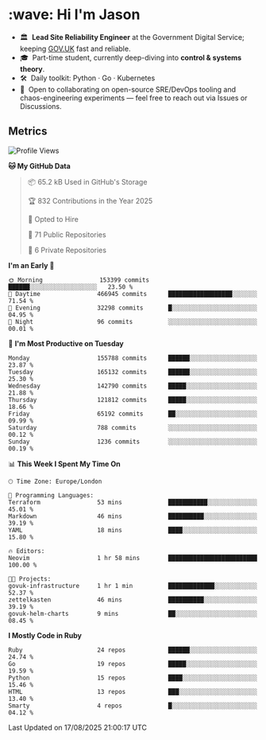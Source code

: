 <h1 align="left" id="jason-title">:wave: Hi I'm Jason</h1>

- 🏛️ &nbsp;**Lead Site Reliability Engineer** at the Government Digital Service; keeping [GOV.UK](https://www.gov.uk/) fast and reliable.
- 🎓 &nbsp;Part-time student, currently deep-diving into **control & systems theory**.  
- 🛠️ &nbsp;Daily toolkit: Python · Go · Kubernetes  
- 🤝 &nbsp;Open to collaborating on open-source SRE/DevOps tooling and chaos-engineering experiments — feel free to reach out via Issues or Discussions.


<h2>Metrics</h2>

<!--START_SECTION:waka-->
![Profile Views](http://img.shields.io/badge/Profile%20Views-0-blue)

**🐱 My GitHub Data** 

> 📦 65.2 kB Used in GitHub's Storage 
 > 
> 🏆 832 Contributions in the Year 2025
 > 
> 💼 Opted to Hire
 > 
> 📜 71 Public Repositories 
 > 
> 🔑 6 Private Repositories 
 > 
**I'm an Early 🐤** 

```text
🌞 Morning                153399 commits      ██████░░░░░░░░░░░░░░░░░░░   23.50 % 
🌆 Daytime                466945 commits      ██████████████████░░░░░░░   71.54 % 
🌃 Evening                32298 commits       █░░░░░░░░░░░░░░░░░░░░░░░░   04.95 % 
🌙 Night                  96 commits          ░░░░░░░░░░░░░░░░░░░░░░░░░   00.01 % 
```
📅 **I'm Most Productive on Tuesday** 

```text
Monday                   155788 commits      ██████░░░░░░░░░░░░░░░░░░░   23.87 % 
Tuesday                  165132 commits      ██████░░░░░░░░░░░░░░░░░░░   25.30 % 
Wednesday                142790 commits      █████░░░░░░░░░░░░░░░░░░░░   21.88 % 
Thursday                 121812 commits      █████░░░░░░░░░░░░░░░░░░░░   18.66 % 
Friday                   65192 commits       ██░░░░░░░░░░░░░░░░░░░░░░░   09.99 % 
Saturday                 788 commits         ░░░░░░░░░░░░░░░░░░░░░░░░░   00.12 % 
Sunday                   1236 commits        ░░░░░░░░░░░░░░░░░░░░░░░░░   00.19 % 
```


📊 **This Week I Spent My Time On** 

```text
🕑︎ Time Zone: Europe/London

💬 Programming Languages: 
Terraform                53 mins             ███████████░░░░░░░░░░░░░░   45.01 % 
Markdown                 46 mins             ██████████░░░░░░░░░░░░░░░   39.19 % 
YAML                     18 mins             ████░░░░░░░░░░░░░░░░░░░░░   15.80 % 

🔥 Editors: 
Neovim                   1 hr 58 mins        █████████████████████████   100.00 % 

🐱‍💻 Projects: 
govuk-infrastructure     1 hr 1 min          █████████████░░░░░░░░░░░░   52.37 % 
zettelkasten             46 mins             ██████████░░░░░░░░░░░░░░░   39.19 % 
govuk-helm-charts        9 mins              ██░░░░░░░░░░░░░░░░░░░░░░░   08.45 % 
```

**I Mostly Code in Ruby** 

```text
Ruby                     24 repos            ██████░░░░░░░░░░░░░░░░░░░   24.74 % 
Go                       19 repos            █████░░░░░░░░░░░░░░░░░░░░   19.59 % 
Python                   15 repos            ████░░░░░░░░░░░░░░░░░░░░░   15.46 % 
HTML                     13 repos            ███░░░░░░░░░░░░░░░░░░░░░░   13.40 % 
Smarty                   4 repos             █░░░░░░░░░░░░░░░░░░░░░░░░   04.12 % 
```




 Last Updated on 17/08/2025 21:00:17 UTC
<!--END_SECTION:waka-->

<!-- links -->

[issues page]: https://github.com/jasonBirchall/jasonBirchall/issues "jasonBirchall/issues"
